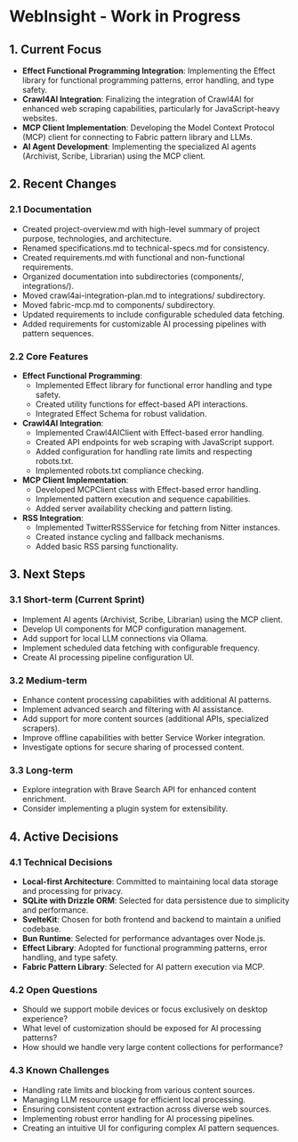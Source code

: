 # WebInsight - Work in Progress

## 1. Current Focus

* **Effect Functional Programming Integration**: Implementing the Effect library for functional programming patterns, error handling, and type safety.
* **Crawl4AI Integration**: Finalizing the integration of Crawl4AI for enhanced web scraping capabilities, particularly for JavaScript-heavy websites.
* **MCP Client Implementation**: Developing the Model Context Protocol (MCP) client for connecting to Fabric pattern library and LLMs.
* **AI Agent Development**: Implementing the specialized AI agents (Archivist, Scribe, Librarian) using the MCP client.

## 2. Recent Changes

### 2.1 Documentation

* Created project-overview.md with high-level summary of project purpose, technologies, and architecture.
* Renamed specifications.md to technical-specs.md for consistency.
* Created requirements.md with functional and non-functional requirements.
* Organized documentation into subdirectories (components/, integrations/).
* Moved crawl4ai-integration-plan.md to integrations/ subdirectory.
* Moved fabric-mcp.md to components/ subdirectory.
* Updated requirements to include configurable scheduled data fetching.
* Added requirements for customizable AI processing pipelines with pattern sequences.

### 2.2 Core Features

* **Effect Functional Programming**:
  * Implemented Effect library for functional error handling and type safety.
  * Created utility functions for effect-based API interactions.
  * Integrated Effect Schema for robust validation.
* **Crawl4AI Integration**:
  * Implemented Crawl4AIClient with Effect-based error handling.
  * Created API endpoints for web scraping with JavaScript support.
  * Added configuration for handling rate limits and respecting robots.txt.
  * Implemented robots.txt compliance checking.
* **MCP Client Implementation**:
  * Developed MCPClient class with Effect-based error handling.
  * Implemented pattern execution and sequence capabilities.
  * Added server availability checking and pattern listing.
* **RSS Integration**:
  * Implemented TwitterRSSService for fetching from Nitter instances.
  * Created instance cycling and fallback mechanisms.
  * Added basic RSS parsing functionality.

## 3. Next Steps

### 3.1 Short-term (Current Sprint)

* Implement AI agents (Archivist, Scribe, Librarian) using the MCP client.
* Develop UI components for MCP configuration management.
* Add support for local LLM connections via Ollama.
* Implement scheduled data fetching with configurable frequency.
* Create AI processing pipeline configuration UI.

### 3.2 Medium-term

* Enhance content processing capabilities with additional AI patterns.
* Implement advanced search and filtering with AI assistance.
* Add support for more content sources (additional APIs, specialized scrapers).
* Improve offline capabilities with better Service Worker integration.
* Investigate options for secure sharing of processed content.

### 3.3 Long-term

* Explore integration with Brave Search API for enhanced content enrichment.
* Consider implementing a plugin system for extensibility.

## 4. Active Decisions

### 4.1 Technical Decisions

* **Local-first Architecture**: Committed to maintaining local data storage and processing for privacy.
* **SQLite with Drizzle ORM**: Selected for data persistence due to simplicity and performance.
* **SvelteKit**: Chosen for both frontend and backend to maintain a unified codebase.
* **Bun Runtime**: Selected for performance advantages over Node.js.
* **Effect Library**: Adopted for functional programming patterns, error handling, and type safety.
* **Fabric Pattern Library**: Selected for AI pattern execution via MCP.

### 4.2 Open Questions

* Should we support mobile devices or focus exclusively on desktop experience?
* What level of customization should be exposed for AI processing patterns?
* How should we handle very large content collections for performance?

### 4.3 Known Challenges

* Handling rate limits and blocking from various content sources.
* Managing LLM resource usage for efficient local processing.
* Ensuring consistent content extraction across diverse web sources.
* Implementing robust error handling for AI processing pipelines.
* Creating an intuitive UI for configuring complex AI pattern sequences.
